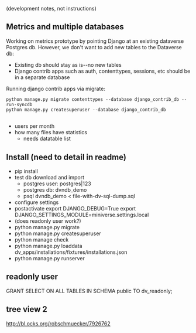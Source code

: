 (development notes, not instructions)

## Metrics and multiple databases

Working on metrics prototype by pointing Django at an existing dataverse Postgres db.  However, we don't want to add new tables to the Dataverse db:

- Existing db should stay as is--no new tables
- Django contrib apps such as auth, contenttypes, sessions, etc should be in a separate database

Running django contrib apps via migrate:

```
python manage.py migrate contenttypes --database django_contrib_db --run-syncdb
python manage.py createsuperuser --database django_contrib_db
```

##

- users per month
- how many files have statistics
    - needs datatable list

## Install (need to detail in readme)

- pip install
- test db download and import
    - postgres user: postgres|123
    - postgres db: dvndb_demo
    - psql dvndb_demo < file-with-dv-sql-dump.sql
- configure settings
- postactivate
    export DJANGO_DEBUG=True
    export DJANGO_SETTINGS_MODULE=miniverse.settings.local
- (does readonly user work?)
- python manage.py migrate
- python manage.py createsuperuser
- python manage check
- python manage.py loaddata dv_apps/installations/fixtures/installations.json
- python manage.py runserver

## readonly user

GRANT SELECT ON ALL TABLES IN SCHEMA public TO dv_readonly;

## tree view 2

http://bl.ocks.org/robschmuecker/7926762
